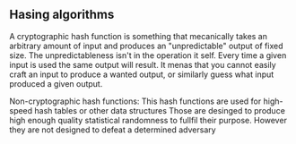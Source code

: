 ## Hasing algorithms


A cryptographic hash function is something that mecanically takes an arbitrary
amount of input and produces an "unpredictable" output of fixed size. The
unpredictableness isn't in the operation it self. Every time a given input is
used the same output will result. It menas that you cannot easily craft an input
to produce a wanted output, or similarly guess what input produced a given
output.

Non-cryptographic hash functions:
This hash functions are used for high-speed hash tables or other data structures
Those are desinged to produce high enough quality statistical randomness to
fullfil their purpose. However they are not designed to defeat a determined
adversary

